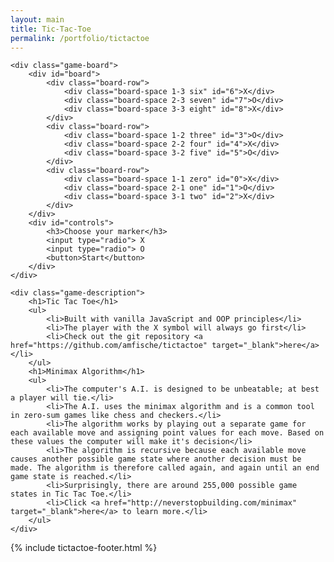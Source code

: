```yaml
---
layout: main
title: Tic-Tac-Toe
permalink: /portfolio/tictactoe
---
```


<div class="container" id="tictactoe">

	<div class="game-board">
		<div id="board">
			<div class="board-row">
				<div class="board-space 1-3 six" id="6">X</div>
				<div class="board-space 2-3 seven" id="7">O</div>
				<div class="board-space 3-3 eight" id="8">X</div>
			</div>
			<div class="board-row">
				<div class="board-space 1-2 three" id="3">O</div>
				<div class="board-space 2-2 four" id="4">X</div>
				<div class="board-space 3-2 five" id="5">O</div>
			</div>
			<div class="board-row">
				<div class="board-space 1-1 zero" id="0">X</div>
				<div class="board-space 2-1 one" id="1">O</div>
				<div class="board-space 3-1 two" id="2">X</div>
			</div>
		</div>
		<div id="controls">
			<h3>Choose your marker</h3>
			<input type="radio"> X
			<input type="radio"> O
			<button>Start</button>
		</div>
	</div>

	<div class="game-description">
		<h1>Tic Tac Toe</h1>
		<ul>
			<li>Built with vanilla JavaScript and OOP principles</li>
			<li>The player with the X symbol will always go first</li>
			<li>Check out the git repository <a href="https://github.com/amfische/tictactoe" target="_blank">here</a></li>
		</ul>
		<h1>Minimax Algorithm</h1>
		<ul>
			<li>The computer's A.I. is designed to be unbeatable; at best a player will tie.</li>
			<li>The A.I. uses the minimax algorithm and is a common tool in zero-sum games like chess and checkers.</li>
			<li>The algorithm works by playing out a separate game for each available move and assigning point values for each move. Based on these values the computer will make it's decision</li>
			<li>The algorithm is recursive because each available move causes another possible game state where another decision must be made. The algorithm is therefore called again, and again until an end game state is reached.</li>
			<li>Surprisingly, there are around 255,000 possible game states in Tic Tac Toe.</li>
			<li>Click <a href="http://neverstopbuilding.com/minimax" target="_blank">here</a> to learn more.</li>
		</ul>
	</div>
</div>


<!-- 	<div class="row">
		<div class="col-md-6 col-sm-12">
			<div id="board">
				<div class="board-row">
					<div class="board-space 1-3" id="6">X</div>
					<div class="board-space 2-3" id="7">O</div>
					<div class="board-space 3-3" id="8">X</div>
				</div>
				<div class="board-row">
					<div class="board-space 1-2" id="3">O</div>
					<div class="board-space 2-2" id="4">X</div>
					<div class="board-space 3-2" id="5">O</div>
				</div>
				<div class="board-row">
					<div class="board-space 1-1" id="0">X</div>
					<div class="board-space 2-1" id="1">O</div>
					<div class="board-space 3-1" id="2">X</div>
				</div>
			</div>
		</div> 
		<div class="col-md-3 col-sm-12" id="controls">
			<div class="single">
				<div class="game-type">
				    <div class="round-checkbox">
				      <input type="radio" value="single-player" id="single" name="game"/>
				      <label for="single"></label>
				    </div>
					<h4>Single Player</h4>
				</div>
				<div class="player-options">
					<h4>Player</h4>
					<select id="user">
						<option value="X" selected>X</option>
						<option value="O">O</option>
					</select>
				</div>
				<div class="player-options">
					<h4>Computer</h4>
					<select id="computer">
						<option value="X">X</option>
						<option value="O">O</option>
					</select>
				</div>
			</div>
			<div class="multi">
				<div class="game-type">
				    <div class="round-checkbox">
				      <input type="radio" value="multiplayer" id="multi" name="game"/>
				      <label for="multi"></label>
				    </div>
					<h4>Multiplayer</h4>
				</div>
				<div class="player-options">
					<h4>Player 1</h4>
					<select id="p1">
						<option value="X">X</option>
						<option value="O">O</option>
					</select>
				</div>
				<div class="player-options">
					<h4>Player 2</h4>
					<select id="p2">
						<option value="X">X</option>
						<option value="O">O</option>
					</select>
				</div>
			</div>
			<button id="start">Start</button>
		</div> 
		<div class="col-md-3 col-sm-12">
			<div id="description">
				<h3>Minimax Algorithm</h3>
				<p>The A.I. for the computer was created using the minimax algorithm. This algorithm is a common tool for building artificial intelligence in zero sum games like chess, checkers, and tic tac toe. For a complex game like chess the algorithm has limitations because of how long the calculations can take. Additional tools can be used to help with these limitations.</p>
				<p>The algorithm is a recursive function that will take all available moves at a given state of the game and evaluate each move with a numeric score.</p>
				<p>The score is determined by essentially playing out each possible move as a separate game. This quickly turns into thousands of calculations every turn
				the computer gets. In a game like tic tac toe there are somewhere around 255,000 possible game states, but in a game like chess there are over 10<sup>40</sup> 
				possibilities.</p>
			</div>
		</div> 
	</div> 
</div>  -->

{% include tictactoe-footer.html %}